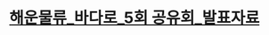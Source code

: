# [해운물류_바다로_5회 공유회_발표자료](https://persistent-syringa-e6c.notion.site/7-18-233385122d548083a5c3e58d56de158b?source=copy_link )
